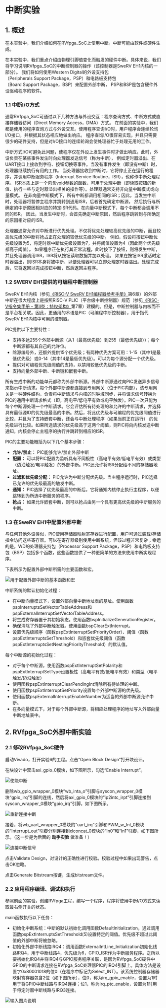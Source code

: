# 中断实验

## 1. 概述
在本实验中，我们介绍如何在RVfpga_SoC上使用中断。中断可能由软件或硬件生成。

在本实验中，我们重点介绍由物理引脚值变化而触发的硬件中断。具体来说，我们将学习说明RVfpga_SoC的中断控制器的操作（该控制器是SweRV EH1内核的一部分）。
我们将如何使用Western Digital的外设支持包（Peripherals Support Package，PSP）和电路板支持包（Board Support Package，BSP）来配置外部中断，
PSP和BSP是包含硬件外设驱动程序的软件。

### 1.1 中断I/O方式
通常RVfpga_SoC可通过以下几种方法与外设交互：程序查询方式、中断方式或直接存储器访问（Direct Memory Access，DMA）方式。
在前面的实验中，我们都是使用的程序查询方式与外设交互。使用程序查询I/O时，用户程序会连续轮询I/O接口，并根据其状态相应地做出响应。
程序查询I/O很容易实现，并且只需要很少的硬件支持，但是对I/O接口的连续轮询会使处理器忙于处理无用的工作。 

中断方式I/O可避免此问题，使程序仅在外设上发生事件时才做出响应。此时，外设负责在某些事件发生时向处理器发送信号（称为中断），
例如定时器溢出、在UART接口上接收到字符、按钮切换等事件。当没有事件发生（即没有中断）时，处理器继续执行有用的工作。
当处理器接收到中断时，它将停止正在运行的程序，并调用中断服务程序（Interrupt Service Routine，ISR），也称作中断处理程序。
ISR本质上是一个包含void参数的函数，可用于处理中断（即读取按钮的新值、执行一些与定时器溢出相关的操作等）。处理器通常支持非向量中断模式或向量模式。
在非向量中断模式下，所有中断都调用相同的ISR；因此，当发生中断时，处理器将暂停主程序并跳转到通用ISR，后者首先确定中断源，
然后执行与所确定的中断原因相对应的特定ISR代码。在向量中断模式下，每个中断都会调用不同的ISR。
因此，当发生中断时，会首先确定中断原因，然后程序跳转到与所确定的原因相对应的ISR。

处理器通常允许对中断进行优先处理。不仅将优先处理较高优先级的中断，而且较高优先级的中断将抢占正在处理的较低优先级的中断。
例如，假设将按钮中断优先级设置为5，将定时器中断优先级设置为7，并将阈值设置为4（因此两个优先级都高于阈值）。
如果程序正在执行其正常流程，此时按下了按钮，则将发生中断，并且处理器调用ISR，ISR将从按钮读取数据并加以处理。
如果在按钮ISR激活时定时器溢出，则ISR本身将被中断，以便处理器可以立即处理定时器溢出。处理完成后，它将返回以完成按钮中断，然后返回主程序。

### 1.2 SWERV EH1提供的可编程中断控制器
SweRV EH1内核（参见[《RISC-V SweRV EH1编程器参考手册》](https://github.com/chipsalliance/Cores-SweRV/blob/master/docs/RISC-V_SweRV_EH1_PRM.pdf)第6章）的外部中断在很大程度上是按照RISC-V PLIC（平台级中断控制器）规范（参见[《RISC-V指令集手册 - 第II卷：特权架构》](https://github.com/riscv/riscv-isa-manual/releases/tag/draft-20181201-2650e2a)第7章）建模的。但是，中断控制器与内核而不是平台相关联。因此，更通用的术语是PIC（可编程中断控制器），用于指代SweRV EH1内核中可用的控制器。

PIC提供以下主要特性：

- 支持多达255个外部中断源（从1（最高优先级）到255（最低优先级））；每个中断源都有其自己的允许位。
- 除源编号外，还额外提供15个优先级；有两种优先方案可用：1-15（其中1是最低优先级）或0-14（其中14是最低优先级）。可以为每个源分配一个优先级。
- 提供对可编程优先级阈值的支持，以禁用较低优先级的中断。
- 支持向量外部中断、中断链和嵌套中断。

所有生成中断的功能单元都称为外部中断源。外部中断源通过向PIC发送异步信号来指示中断请求。每个外部中断源都连接到专用网关（位于PIC内部），该专用网关是一种硬件结构，负责将中断请求与内核的时钟域同步，并将请求信号转换为PIC的通用中断请求格式（即，高电平/低电平有效或电平触发）。PIC一次只能为每个中断源处理一个中断请求。它会评估所有待处理的和允许的中断请求，并选择具有最低源ID的优先级最高的中断。然后，将此优先级与可编程的优先级阈值进行比较，并且为了支持嵌套中断，还会与中断处理程序（如果当前正在运行）
的优先级进行比较。如果所选请求的优先级高于这两个阈值，则PIC将向内核发送中断通知，内核会停止主程序的执行并跳转到相应的ISR。

PIC的主要功能概括为以下几个基本步骤：

-  **允许/禁止：** PIC能够允许/禁止外部中断
-  **配置：** 可以将PIC配置为监听具有不同极性（高电平有效/低电平有效）或类型（边沿触发/电平触发）的外部中断。PIC还允许将ISR分配给不同的存储器地址。
-  **过滤和优先级分配：** PIC允许为中断分配优先级。当主程序运行时，PIC选择已允许的优先级最高的触发中断。
-  **通知：** PIC选择了优先级最高的中断后，它将通知内核停止执行主程序，以便跳转到为所选中断服务的程序。
-  **抢占：** 如果允许嵌套中断，则可以抢占由另一个具有更高优先级的中断服务的中断。

### 1.3 在SweRV EH1中配置外部中断
与任何其他外设类似，PIC使用存储器映射寄存器进行配置，用户可通过装载/存储指令访问这些寄存器。可以在寄存器级别使用中断系统，但该过程非常复杂；幸运的是，WD的处理器支持包（Processor Support Package，PSP）和电路板支持包（BSP）包括多个函数，这些函数提供了一种更简单的方法来使用中断实现程序。

下表所示为配置外部中断所需的主要函数和宏。

![用于配置外部中断的基本函数和宏](image_2022010901.png)

中断系统的默认初始化过程：

- 在中断向量模式下，设置外部向量中断地址表的基址。使用函数pspInterruptsSetVectorTableAddress和pspExternalInterruptSetVectorTableAddress。
- 将生成寄存器置于其初始状态。使用函数bspInitializeGenerationRegister。
- 确保清除了外部中断触发器。使用函数bspClearExtInterrupt。
- 设置优先级顺序（函数pspExtInterruptSetPriorityOrder）、阈值（函数pspExtInterruptsSetThreshold）和嵌套优先级阈值（函数pspExtInterruptsSetNestingPriorityThreshold）的默认值。

每个中断源的初始化过程：

- 对于每个中断源，使用函数pspExtInterruptSetPolarity和pspExtInterruptSetType设置极性（高电平有效/低电平有效）和类型（电平触发/边沿触发）
- 使用函数pspExtInterruptClearPendingInt清除所有待处理的中断。
- 使用函数pspExtInterruptSetPriority设置每个外部中断源的优先级。
- 使用函数pspExternalInterruptEnableNumber为适当的外部中断源允许中断。
- 在多向量模式下，对于每个外部中断源，将相应处理程序的地址写入外部向量中断地址表中。

## 2. RVfpga_SoC外部中断实验
### 2.1 修改RVfpga_SoC硬件
启动Vivado，打开实验6的工程。点击“Open Block Design”打开块设计。

在块设计中双击axi_gpio_0模块，如下图所示，勾选“Enable Interrupt”。

![使能中断](image_2022010902.png)

删除wb_gpio_wrapper_0模块“wb_inta_o”引脚与syscon_wrapper_0模块“gpio_irq”引脚的连线，然后将axi_gpio_0模块的“ip2intc_irpt”引脚连接到syscon_wrapper_0模块“gpio_irq”引脚，如下图所示。

![重新连接中断](image_2022010903.png)

接着，将wb_uart_wrapper_0模块的“uart_irq”引脚和PWM_w_Int_0模块的“Interrupt_out”引脚分别连接到xlconcat_0模块的“In0”和“In1”引脚，如下图所示。（这一步是为后面的 **动手实验** 做准备！）

![连接中断信号](image_2022010904.png)

点击Validate Design，对设计的正确性进行校验。校验过程中如果出现警告，点击OK忽略。

点击Generate Bitstream按键，生成bitstream文件。

### 2.2 应用程序编译、调试和执行
参照前面的实验，创建RVfpga工程，编写一个程序，程序将使用中断I/O方式来读取最右侧开关的状态。

main函数执行以下任务：

- 初始化中断系统：中断的默认初始化调用函数DefaultInitialization，通过调用函数pspExtInterruptsSetThreshold(5)设置特定的阈值。优先级不超过此阈值的外部中断将被忽略。
- 初始化外部中断线路IRQ4：调用函数ExternalIntLine_Initialization初始化线路IRQ4，用于中断线路4，优先级为6，GPIO_ISR作为中断服务程序。之所以要初始化IRQ4并将IRQ4与GPIO服务程序关联，是因为RVfpga_SoC硬件中GPIO的中断请求连接在RVfpga_SoC处理器PIC的IRQ4引脚上。具体方法是设置字0x80001018的位0（在程序中标记为Select_INT）。该系统控制器存储器映射寄存器包含2位（如下图所示），位0，称为irq_gpio_enable，设置为1时用于将GPIO中断线路与IRQ4连接；位1，称为irq_ptc_enable，设置为1时用于将定时器中断线路与IRQ3连接。

![输入图片说明](image_2022010905.png)




